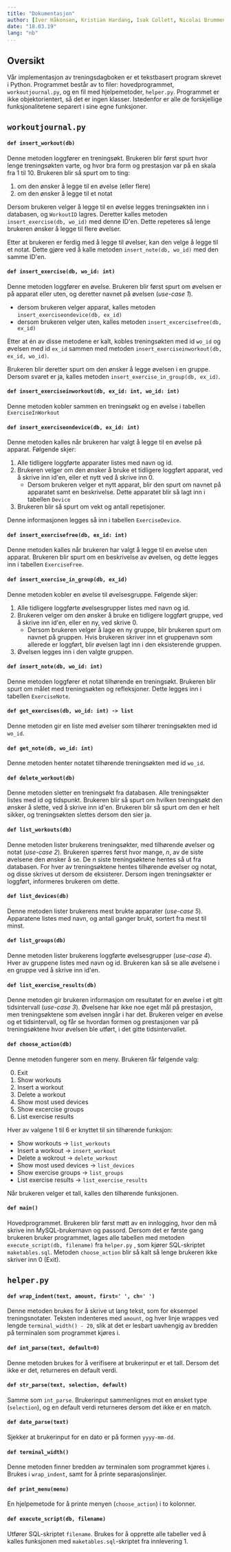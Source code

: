 ```yaml
---
title: "Dokumentasjon"
author: [Iver Håkonsen, Kristian Hardang, Isak Collett, Nicolai Brummenæs]
date: "18.03.19"
lang: "nb"
...
```


## Oversikt
Vår implementasjon av treningsdagboken er et tekstbasert program skrevet i
Python. Programmet består av to filer: hovedprogrammet, `workoutjournal.py`, og
en fil med hjelpemetoder, `helper.py`. Programmet er ikke objektorientert, så
det er ingen klasser. Istedenfor er alle de forskjellige funksjonalitetene
separert i sine egne funksjoner.


## `workoutjournal.py` 

#### `def insert_workout(db)`
Denne metoden loggfører en treningsøkt. Brukeren blir først spurt hvor lenge
treningsøkten varte, og hvor bra form og prestasjon var på en skala fra 1 til 10.
Brukeren blir så spurt om to ting:

1. om den ønsker å legge til en øvelse (eller flere)
2. om den ønsker å legge til et notat

Dersom brukeren velger å legge til en øvelse legges treningsøkten inn i
databasen, og `WorkoutID` lagres. Deretter kalles metoden `insert_exercise(db, wo_id)`
med denne ID'en. Dette repeteres så lenge brukeren ønsker å legge til flere øvelser.

Etter at brukeren er ferdig med å legge til øvelser, kan den velge å legge til et notat.
Dette gjøre ved å kalle metoden `insert_note(db, wo_id)` med den samme ID'en.


#### `def insert_exercise(db, wo_id: int)`
Denne metoden loggfører en øvelse. Brukeren blir først spurt om øvelsen er på
apparat eller uten, og deretter navnet på øvelsen (_use-case 1_).
 
* dersom brukeren velger apparat, kalles metoden `insert_exerciseondevice(db, ex_id)`
* dersom brukeren velger uten, kalles metoden `insert_excercisefree(db, ex_id)` 

Etter at én av disse metodene er kalt, kobles treningsøkten med id `wo_id` og øvelsen 
med id `ex_id` sammen med metoden `insert_exerciseinworkout(db, ex_id, wo_id)`.

Brukeren blir deretter spurt om den ønsker å legge øvelsen i en gruppe. Dersom svaret er ja,
kalles metoden `insert_exercise_in_group(db, ex_id)`. 

#### `def insert_exerciseinworkout(db, ex_id: int, wo_id: int)`
Denne metoden kobler sammen en treningsøkt og en øvelse i tabellen `ExerciseInWorkout` 


#### `def insert_exerciseondevice(db, ex_id: int)`
Denne metoden kalles når brukeren har valgt å legge til en øvelse på apparat.
Følgende skjer:

1. Alle tidligere loggførte apparater listes med navn og id.
2. Brukeren velger om den ønsker å bruke et tidligere loggført apparat, ved å
   skrive inn id'en, eller et nytt ved å skrive inn 0.
    - Dersom brukeren velger et nytt apparat, blir den spurt om navnet på
      apparatet samt en beskrivelse. Dette apparatet blir så lagt inn i
      tabellen `Device` 
3. Brukeren blir så spurt om vekt og antall repetisjoner.

Denne informasjonen legges så inn i tabellen `ExerciseDevice`.

#### `def insert_exercisefree(db, ex_id: int)`
Denne metoden kalles når brukeren har valgt å legge til en øvelse uten apparat.
Brukeren blir spurt om en beskrivelse av øvelsen, og dette legges inn i tabellen 
`ExerciseFree`.

#### `def insert_exercise_in_group(db, ex_id)`
Denne metoden kobler en øvelse til øvelsesgruppe. Følgende skjer:

1. Alle tidligere loggførte øvelsesgrupper listes med navn og id.
2. Brukeren velger om den ønsker å bruke en tidligere loggført gruppe, ved å
   skrive inn id'en, eller en ny, ved skrive 0.
   - Dersom brukeren velger å lage en ny gruppe, blir brukeren spurt om navnet
     på gruppen. Hvis brukeren skriver inn et gruppenavn som allerede er
     loggført, blir øvelsen lagt inn i den eksisterende gruppen.
3. Øvelsen legges inn i den valgte gruppen.

#### `def insert_note(db, wo_id: int)`
Denne metoden loggfører et notat tilhørende en treningsøkt. Brukeren blir spurt
om målet med treningsøkten og refleksjoner. Dette legges inn i tabellen `ExerciseNote`.

#### `def get_exercises(db, wo_id: int) -> list`
Denne metoden gir en liste med øvelser som tilhører treningsøkten med id `wo_id`.

#### `def get_note(db, wo_id: int)`
Denne metoden henter notatet tilhørende treningsøkten med id `wo_id`.

#### `def delete_workout(db)`
Denne metoden sletter en treningsøkt fra databasen. Alle treningsøkter listes
med id og tidspunkt. Brukeren blir så spurt om hvilken treningsøkt den ønsker å
slette, ved å skrive inn id'en. Brukeren blir så spurt om den er helt sikker,
og treningsøkten slettes dersom den sier ja.


#### `def list_workouts(db)`
Denne metoden lister brukerens treningsøkter, med tilhørende øvelser og notat (_use-case 2_).
Brukeren spørres først hvor mange, _n_, av de siste øvelsene den ønsker å se.
De _n_ siste treningsøktene hentes så ut fra databasen. For hver av
treningsøktene hentes tilhørende øvelser og notat, og disse skrives ut dersom
de eksisterer. Dersom ingen treningsøkter er loggført, informeres brukeren om
dette.


#### `def list_devices(db)`
Denne metoden lister brukerens mest brukte apparater (_use-case 5_).
Apparatene listes med navn, og antall ganger brukt, sortert fra mest til minst.

#### `def list_groups(db)`
Denne metoden lister brukerens loggførte øvelsesgrupper (_use-case 4_). Hver av
gruppene listes med navn og id. Brukeren kan så se alle øvelsene i en gruppe
ved å skrive inn id'en.

#### `def list_exercise_results(db)` 
Denne metoden gir brukeren informasjon om resultatet for en øvelse i et gitt
tidsintervall (_use-case 3_). Øvelsene har ikke noe eget mål på prestasjon, men treningsøktene
som øvelsen inngår i har det. Brukeren velger en øvelse og et tidsintervall, og
får se hvordan formen og prestasjonen var på treningsøktene hvor øvelsen ble
utført, i det gitte tidsintervallet.

#### `def choose_action(db)`
Denne metoden fungerer som en meny. Brukeren får følgende valg:

0. Exit
1. Show workouts
2. Insert a workout
3. Delete a workout
4. Show most used devices
5. Show excercise groups
6. List exercise results

Hver av valgene 1 til 6 er knyttet til sin tilhørende funksjon:

* Show workouts → `list_workouts` 
* Insert a workout → `insert_workout` 
* Delete a wokrout → `delete_workout` 
* Show most used devices → `list_devices` 
* Show exercise groups → `list_groups` 
* List exercise results → `list_exercise_results` 

Når brukeren velger et tall, kalles den tilhørende funksjonen.

#### `def main()`
Hovedprogrammet. Brukeren blir først møtt av en innlogging, hvor den må skrive
inn MySQL-brukernavn og passord. Dersom det er første gang brukeren bruker
programmet, lages alle tabellen med metoden `execute_script(db, filename)` fra
`helper.py` , som kjører SQL-skriptet `maketables.sql`.
Metoden `choose_action` blir så kalt så lenge brukeren ikke skriver inn 0 (Exit).

## `helper.py` 

#### `def wrap_indent(text, amount, first=' ', ch=' ')`
Denne metoden brukes for å skrive ut lang tekst, som for eksempel
treningsnotater. Teksten indenteres med `amount`, og hver linje wrappes ved
lengde `terminal_width() - 20`, slik at det er lesbart uavhengig av bredden på
terminalen som programmet kjøres i.

#### `def int_parse(text, default=0)`
Denne metoden brukes for å verifisere at brukerinput er et tall. Dersom det ikke
er det, returneres en default verdi.

#### `def str_parse(text, selection, default)`
Samme som `int_parse`. Brukerinput sammenlignes mot en ønsket type
(`selection`), og en default verdi returneres dersom det ikke er en match.

#### `def date_parse(text)` 
Sjekker at brukerinput for en dato er på formen `yyyy-mm-dd`.

#### `def terminal_width()`
Denne metoden finner bredden av terminalen som programmet kjøres i. Brukes i
`wrap_indent`, samt for å printe separasjonslinjer.

#### `def print_menu(menu)`
En hjelpemetode for å printe menyen (`choose_action`) i to kolonner.

#### `def execute_script(db, filename)`
Utfører SQL-skriptet `filename`. Brukes for å opprette alle tabeller ved å
kalles funksjonen med `maketables.sql`-skriptet fra innlevering 1.
